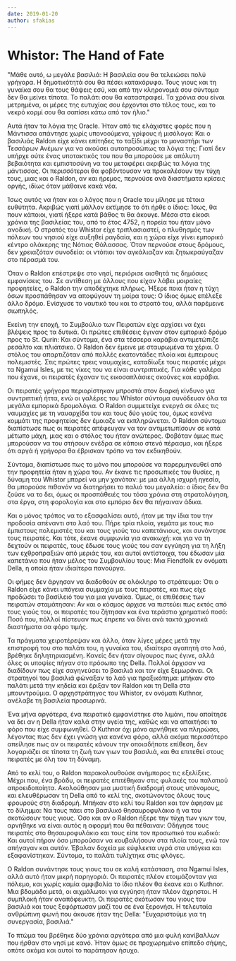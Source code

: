 ```yaml
---
date: 2019-01-20
author: sfakias
---
```

# Whistor: The Hand of Fate

"Μάθε αυτό, ω μεγάλε βασιλιά: H βασιλεία σου θα τελειώσει πολύ γρήγορα. Η
δημοτικότητά σου θα πέσει κατακόρυφα. Τους γιους και τη γυναίκα σου θα τους
θάψεις εσύ, και από την κληρονομιά σου σύντομα δεν θα μείνει τίποτα. Το παλάτι
σου θα καταστραφεί. Τα χρόνια σου είναι μετρημένα, οι μέρες της ευτυχίας σου
έρχονται στο τέλος τους, και το νεκρό κορμί σου θα σαπίσει κάτω από τον ήλιο."



Αυτά ήταν τα λόγια της Oracle. Ήταν από τις ελάχιστες φορές που η Μάντισσα
απάντησε χωρίς υπονοούμενα, γρίφους ή μισόλογα: Και ο βασιλιάς Raldon είχε
κάνει επίτηδες το ταξίδι μέχρι το μοναστήρι των Τεσσάρων Ανέμων για να ακούσει
αυτοπροσώπως τα λόγια της: Γιατί δεν υπήρχε ούτε ένας υποτακτικός του που θα
μπορούσε με απόλυτη βεβαιότητα και εμπιστοσύνη να του μεταφέρει ακριβώς τα
λόγια της μάντισσας. Οι περισσότεροι θα φοβόντουσαν να προκαλέσουν την τύχη
τους, μιας και ο Raldon, αν και ήρεμος, περνούσε ανά διαστήματα κρίσεις οργής,
ιδίως όταν μάθαινε κακά νέα.



Ίσως αυτός να ήταν και ο λόγος που η Oracle του μίλησε με τέτοια ευθύτητα.
Ακριβώς γιατί μάλλον εκτίμησε το ότι ήρθε ο ίδιος: Ίσως, θα πουν κάποιοι,
γιατί ήξερε κατά βάθος τι θα άκουγε. Μέσα στα είκοσι χρόνια της βασιλείας του,
από το έτος 4752, η πορεία του ήταν μόνο ανοδική. O στρατός του Whistor είχε
τριπλασιαστεί, ο πλυθησμός των πόλεων του νησιού είχε αυξηθεί ραγδαία, και η
χώρα είχε γίνει εμπορικό κέντρο ολάκερης της Νότιας Θάλασσας. Όταν περνούσε
στους δρόμους, δεν χρειαζόταν συνοδεία: οι ντόπιοι τον αγκάλιαζαν και
ζητωκραύγαζαν στο πέρασμά του.



Όταν ο Raldon επέστρεψε στο νησί, περιόρισε αισθητά τις δημόσιες εμφανίσεις
του. Σε αντίθεση με άλλους που είχαν λάβει μοιραίες προφητείες, ο Raldon την
αποδέχτηκε πλήρως. Ήξερε ποια ήταν η τύχη όσων προσπάθησαν να αποφύγουν τη
μοίρα τους: Ο ίδιος όμως επέλεξε άλλο δρόμο. Ενίσχυσε το ναυτικό του και το
στρατό του, αλλά παρέμεινε σιωπηλός.



Εκείνη την εποχή, το Συμβούλιο των Πειρατών είχε αρχίσει να έχει βλέψεις προς
τα δυτικά. Οι πρώτες επιθέσεις έγιναν στον εμπορικό δρόμο προς το St. Qurin:
Και σύντομα, ένα στα τέσσερα καράβια αντιμετώπιζε ρεσάλτο και πλιάτσικο. O
Raldon δεν έμεινε με σταυρωμένα τα χέρια. O στόλος του απαρτιζόταν από πολλές
εκατοντάδες πλοία και έμπειρους πολεμιστές. Στις πρώτες τρεις ναυμαχίες,
καταδίωξε τους πειρατές μέχρι τα Ngamui Isles, με τις νίκες του να είναι
συντριπτικές. Για κάθε γαλέρα που έχανε, οι πειρατές έχαναν τις εικοσαπλάσιες
σκούνες και καράβια.



Οι πειρατές γρήγορα περιορίστηκαν μπροστά στον διαρκή κίνδυνο για συντριπτική
ήττα, ενώ οι γαλέρες του Whistor σύντομα συνόδευαν όλα τα μεγάλα εμπορικά
δρομολόγια. O Raldon συμμετείχε ενεργά σε όλες τις ναυμαχίες με τη ναυαρχίδα
του και τους δύο γιούς του, όμως κανένα κομμάτι της προφητείας δεν έμοιαζε να
εκπληρώνεται. O Raldon σύντομα διαπίστωσε πως οι πειρατές απέφευγαν να τον
αντιμετωπίσουν σε κατά μέτωπο μάχη, μιας και ο στόλος του ήταν ανώτερος.
Φοβόταν όμως πως μπορούσαν να του στήσουν ενέδρα σε κάποιο στενό πέρασμα, και
ήξερε ότι αργά ή γρήγορα θα έβρισκαν τρόπο να τον εκδικηθούν.



Σύντομα, διαπίστωσε πως το μόνο που μπορούσε να παρερμηνευθεί από την
προφητεία ήταν η χώρα του. Αν έκανε τις προσωπικές του θυσίες, η δύναμη του
Whistor μπορεί να μην χανόταν: με μια άλλη ισχυρή ηγεσία, θα μπορούσε πιθανόν
να διατηρήσει το παλιό του μεγαλείο: o ίδιος δεν θα ζούσε να το δει, όμως οι
προσπάθειές του τόσα χρόνια στη στρατολόγηση, στα έργα, στη φορολογία και στο
εμπόριο δεν θα πήγαιναν άδικα.



Και ο μόνος τρόπος να το εξασφαλίσει αυτό, ήταν με την ίδια του την προδοσία
απέναντι στο λαό του. Πήρε τρία πλοία, γεμάτα με τους πιο έμπιστους πολεμιστές
του και τους γιούς του καπετάνιους, και συνάντησε τους πειρατές. Και τότε,
έκανε συμφωνία για ανακωχή: και για να τη δεχτούν οι πειρατές, τους έδωσε τους
γιούς του σαν εγγύηση για τη λήξη των εχθροπραξιών από μεριάς του, και αυτοί
αντίστοιχα, του έδωσαν μία καπετάνιο που ήταν μέλος του Συμβουλίου τους: Μια
Fiendfolk εν ονόματι Della, η οποία ήταν ιδιαίτερα πανούργα.



Οι φήμες δεν άργησαν να διαδοθούν σε ολόκληρο το στράτευμα: Ότι ο Raldon είχε
κάνει υπόγεια συμμαχία με τους πειρατές, και πως είχε προδώσει το βασίλειό του
για μια γυναίκα. Όμως, οι επιθέσεις των πειρατών σταμάτησαν: Αν και ο κόσμος
άρχισε να πιστεύει πως εκτός από τους γιούς του, οι πειρατές του ζήτησαν και
ένα τεράστιο χρηματικό ποσό: Ποσό που, πόλλοί πίστευαν πως έπρεπε να δίνει ανά
τακτά χρονικά διαστήματα σα φόρο τιμής.



Τα πράγματα χειροτέρεψαν και άλλο, όταν λίγες μέρες μετά την επιστροφή του στο
παλάτι του, η γυναίκα του, ιδιαίτερα αγαπητή στο λαό, βρέθηκε δηλητηριασμένη.
Κανείς δεν ήταν σίγουρος πως έγινε, αλλά όλες οι υποψίες πήγαν στο πρόσωπο της
Della. Πολλοί άρχισαν να διαδίδουν πως είχε σαγηνεύσει το βασιλιά και τον είχε
ξεμωράνει. Οι στρατηγοί του βασιλιά φώναξαν το λαό για πραξικόπημα: μπήκαν στο
παλάτι μετά την κηδεία και έριξαν τον Raldon και τη Della στα μπουντρούμια. Ο
αρχηστράτηγος του Whistor, εν ονόματι Kuthnor, ανέλαβε τη βασιλεία προσωρινά.



Ένα μήνα αργότερα, ένα πειρατικό εμφανίστηκε στο λιμάνι, που απαίτησε να δει
αν η Della ήταν καλά στην υγεία της, καθώς και να απαιτήσει το φόρο που είχε
συμφωνηθεί. Ο Kuthnor όχι μόνο αρνήθηκε να πληρώσει, λέγοντας πως δεν έχει
γνώση για κανένα φόρο, αλλά ακόμα περισσότερο απείλησε πως αν οι πειρατές
κάνουν την οποιαδήποτε επίθεση, δεν λογαριάζει σε τίποτα τη ζωή των γιων του
βασιλιά, και θα επιτεθεί στους πειρατές με όλη του τη δύναμη.



Από το κελί του, ο Raldon παρακολουθούσε ανήμπορος τις εξελίξεις. Μέχρι που,
ένα βράδυ, οι πειρατές επιτέθηκαν στις φυλακές του παλατιού απροειδοποίητα.
Ακολούθησαν μια μυστική διαδρομή στους υπόνομους, και ελευθέρωσαν τη Della από
το κελί της, σκοτώνοντας όλους τους φρουρούς στη διαδρομή. Μπήκαν στο κελί του
Raldon και τον άφησαν με το δίλημμα: Να τους πάει στο βασιλικό θησαυροφυλάκιο
ή να του σκοτώσουν τους γιους. Όσο και αν ο Raldon ήξερε την τύχη των γιων
του, αρνήθηκε να είναι αυτός η αφορμή που θα πέθαιναν: Οδήγησε τους πειρατές
στο θησαυροφυλάκιο και τους είπε τον προσωπικό του κωδικό: Και αυτοί πήραν όσο
μπορούσαν να κουβαλήσουν στα πλοία τους, ενώ τον απήγαγαν και αυτόν. Έβαλαν
δοχεία με εύφλεκτα υγρά στα υπόγεια και εξαφανίστηκαν. Σύντομα, το παλάτι
τυλίχτηκε στις φλόγες.



Ο Raldon συνάντησε τους γιους του σε καλή κατάσταση, στα Ngamui Isles, αλλά
αυτό ήταν μικρή παρηγοριά. Οι πειρατές πλέον ετοιμάζονταν για πόλεμο, και
χωρίς καμία αμφιβολία το ίδιο πλέον θα έκανε και ο Kuthnor. Μια βδομάδα μετά,
οι αιχμάλωτοι για εγγύηση ήταν πλέον άχρηστοι. Η συμπλοκή ήταν αναπόφευκτη. Οι
πειρατές σκότωσαν του γιους του βασιλιά και τους ξεφόρτωσαν μαζί του σε ένα
ξερονήσι. Η τελευταία ανθρώπινη φωνή που άκουσε ήταν της Della: "Ευχαριστούμε
για τη συνεργασία, βασιλιά."



Το πτώμα του βρέθηκε δύο χρόνια αργότερα από μια φυλή κανίβαλλων που ήρθαν στο
νησί με κανό. Ήταν όμως σε προχωρημένο επίπεδο σήψης, οπότε ακόμα και αυτοί το
παράτησαν ήσυχο.

